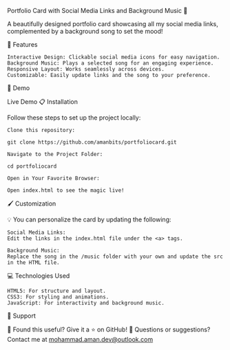 Portfolio Card with Social Media Links and Background Music 🎵

A beautifully designed portfolio card showcasing all my social media links, complemented by a background song to set the mood!


🌟 Features

    Interactive Design: Clickable social media icons for easy navigation.
    Background Music: Plays a selected song for an engaging experience.
    Responsive Layout: Works seamlessly across devices.
    Customizable: Easily update links and the song to your preference.

🚀 Demo

Live Demo
📋 Installation

Follow these steps to set up the project locally:

    Clone this repository:

    git clone https://github.com/amanbits/portfoliocard.git

    Navigate to the Project Folder:

    cd portfoliocard  

    Open in Your Favorite Browser:
    
    Open index.html to see the magic live!


🖌️ Customization

💡 You can personalize the card by updating the following:

    Social Media Links:
    Edit the links in the index.html file under the <a> tags.

    Background Music:
    Replace the song in the /music folder with your own and update the src in the HTML file.


💻 Technologies Used

    HTML5: For structure and layout.
    CSS3: For styling and animations.
    JavaScript: For interactivity and background music.


📢 Support

💌 Found this useful? Give it a ⭐ on GitHub!
📩 Questions or suggestions? Contact me at mohammad.aman.dev@outlook.com

